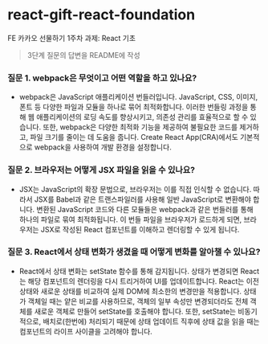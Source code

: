 # react-gift-react-foundation

FE 카카오 선물하기 1주차 과제: React 기초

> 3단계 질문의 답변을 README에 작성

### 질문 1. webpack은 무엇이고 어떤 역할을 하고 있나요?

- webpack은 JavaScript 애플리케이션 번들러입니다. JavaScript, CSS, 이미지, 폰트 등 다양한 파일과 모듈을 하나로 묶어 최적화합니다. 이러한 번들링 과정을 통해 웹 애플리케이션의 로딩 속도를 향상시키고, 의존성 관리를 효율적으로 할 수 있습니다. 또한, webpack은 다양한 최적화 기능을 제공하여 불필요한 코드를 제거하고, 파일 크기를 줄이는 데 도움을 줍니다. Create React App(CRA)에서도 기본적으로 webpack을 사용하여 개발 환경을 설정합니다.

### 질문 2. 브라우저는 어떻게 JSX 파일을 읽을 수 있나요?

- JSX는 JavaScript의 확장 문법으로, 브라우저는 이를 직접 인식할 수 없습니다. 따라서 JSX를 Babel과 같은 트랜스파일러를 사용해 일반 JavaScript로 변환해야 합니다. 변환된 JavaScript 코드와 다른 모듈들은 webpack과 같은 번들러를 통해 하나의 파일로 묶여 최적화됩니다. 이 번들 파일을 브라우저가 로드하게 되면, 브라우저는 JSX로 작성된 React 컴포넌트를 이해하고 렌더링할 수 있게 됩니다.

### 질문 3. React에서 상태 변화가 생겼을 때 어떻게 변화를 알아챌 수 있나요?

- React에서 상태 변화는 setState 함수를 통해 감지됩니다. 상태가 변경되면 React는 해당 컴포넌트의 렌더링을 다시 트리거하여 UI를 업데이트합니다. React는 이전 상태와 새로운 상태를 비교하여 실제 DOM에 최소한의 변경만을 적용합니다. 상태가 객체일 때는 얕은 비교를 사용하므로, 객체의 일부 속성만 변경되더라도 전체 객체를 새로운 객체로 만들어 setState를 호출해야 합니다. 또한, setState는 비동기적으로, 배치로(한번에) 처리되기 때문에 상태 업데이트 직후에 상태 값을 읽을 때는 컴포넌트의 라이프 사이클을 고려해야 합니다.
